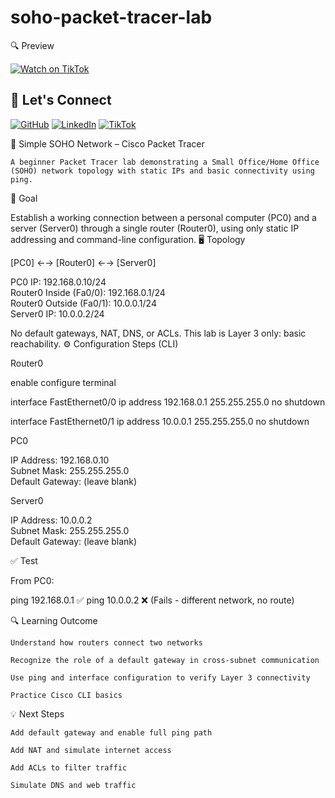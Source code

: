 # soho-packet-tracer-lab

🔍 Preview

[![Watch on TikTok](https://img.shields.io/badge/TikTok-Demo-black?logo=tiktok&logoColor=white&style=for-the-badge)](https://www.tiktok.com/@herrotarrow/video/7522971356372290847)

## 🤝 Let's Connect

[![GitHub](https://img.shields.io/badge/GitHub-Profile-181717?logo=github&logoColor=white&style=for-the-badge)](https://github.com/flandersfrybad)
[![LinkedIn](https://img.shields.io/badge/LinkedIn-Connect-0A66C2?logo=linkedin&logoColor=white&style=for-the-badge)](https://www.linkedin.com/in/lannertfayad)
[![TikTok](https://img.shields.io/badge/TikTok-Video-black?logo=tiktok&logoColor=white&style=for-the-badge)](https://www.tiktok.com/@herrotarrow/video/7522971356372290847)

🏡 Simple SOHO Network – Cisco Packet Tracer

    A beginner Packet Tracer lab demonstrating a Small Office/Home Office (SOHO) network topology with static IPs and basic connectivity using ping.

🧠 Goal

Establish a working connection between a personal computer (PC0) and a server (Server0) through a single router (Router0), using only static IP addressing and command-line configuration.
🖥️ Topology

[PC0] ←→ [Router0] ←→ [Server0]

PC0 IP:      192.168.0.10/24  
Router0 Inside (Fa0/0): 192.168.0.1/24  
Router0 Outside (Fa0/1): 10.0.0.1/24  
Server0 IP:  10.0.0.2/24

No default gateways, NAT, DNS, or ACLs. This lab is Layer 3 only: basic reachability.
⚙️ Configuration Steps (CLI)

Router0

enable
configure terminal

interface FastEthernet0/0
 ip address 192.168.0.1 255.255.255.0
 no shutdown

interface FastEthernet0/1
 ip address 10.0.0.1 255.255.255.0
 no shutdown

PC0

IP Address:     192.168.0.10  
Subnet Mask:    255.255.255.0  
Default Gateway: (leave blank)

Server0

IP Address:     10.0.0.2  
Subnet Mask:    255.255.255.0  
Default Gateway: (leave blank)

✅ Test

From PC0:

ping 192.168.0.1  ✅
ping 10.0.0.2     ❌ (Fails - different network, no route)

🔍 Learning Outcome

    Understand how routers connect two networks

    Recognize the role of a default gateway in cross-subnet communication

    Use ping and interface configuration to verify Layer 3 connectivity

    Practice Cisco CLI basics

💡 Next Steps

    Add default gateway and enable full ping path

    Add NAT and simulate internet access

    Add ACLs to filter traffic

    Simulate DNS and web traffic

